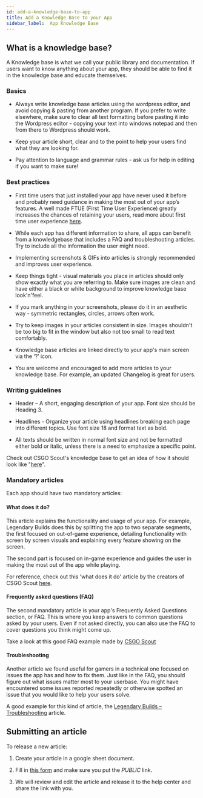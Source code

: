 ```yaml
---
id: add-a-knowledge-base-to-app
title: Add a Knowledge Base to your App
sidebar_label:  App Knowledge Base
---
```


## What is a knowledge base?

A Knowledge base is what we call your public library and documentation. If users want to know anything about your app, they should be able to find it in the knowledge base and educate themselves.

### Basics

* Always write knowledge base articles using the wordpress editor, and avoid copying & pasting from another program. If you prefer to write elsewhere, make sure to clear all text formatting before pasting it into the Wordpress editor - copying your text into windows notepad and then from there to Wordpress should work.

* Keep your article short, clear and to the point to help your users find what they are looking for.

* Pay attention to language and grammar rules - ask us for help in editing if you want to make sure!

### Best practices

* First time users that just installed your app have never used it before and probably need guidance in making the most out of your app’s features. A well made FTUE (First Time User Experience) greatly increases the chances of retaining your users, read more about first time user experience [here](https://medium.com/overwolf-developers/apps-ftue-best-practices-670dd4fb2b10).

* While each app has different information to share, all apps can benefit from a knowledgebase that includes a FAQ and troubleshooting articles. Try to include all the information the user might need.

* Implementing screenshots & GIFs into articles is strongly recommended and improves user experience.

* Keep things tight - visual materials you place in articles should only show exactly what you are referring to. Make sure images are clean and have either a black or white background to improve knowledge base look'n'feel.

* If you mark anything in your screenshots, please do it in an aesthetic way - symmetric rectangles, circles, arrows often work.

* Try to keep images in your articles consistent in size. Images shouldn't be too big to fit in the window but also not too small to read text comfortably.

* Knowledge base articles are linked directly to your app's main screen via the ‘?’ icon.

* You are welcome and encouraged to add more articles to your knowledge base. For example, an updated Changelog is great for users.

### Writing guidelines

* Header – A short, engaging description of your app. Font size should be Heading 3.

* Headlines - Organize your article using headlines breaking each page into different topics. Use font size 18 and format text as bold.

* All texts should be written in normal font size and not be formatted either bold or italic, unless there is a need to emphasize a specific point.

Check out CSGO Scout's knowledge base to get an idea of how it should look like "[here](http://support.overwolf.com/article-categories/csgo-scout/)".

### Mandatory articles

Each app should have two mandatory articles:

#### What does it do?

This article explains the functionality and usage of your app. For example, Legendary Builds does this by splitting the app to two separate segments, the first focused on out-of-game experience, detailing functionality with screen by screen visuals and explaining every feature showing on the screen.

The second part is focused on in-game experience and guides the user in making the most out of the app while playing.

For reference, check out this 'what does it do' article by the creators of CSGO Scout [here](http://support.overwolf.com/knowledge-base/what-is-csgo-scout/).

#### Frequently asked questions (FAQ)

The second mandatory article is your app's Frequently Asked Questions section, or FAQ. This is where you keep answers to common questions asked by your users. Even if not asked directly, you can also use the FAQ to cover questions you think might come up.

Take a look at this good FAQ example made by [CSGO Scout](http://support.overwolf.com/knowledge-base/csgo-scout-faq/)

#### Troubleshooting

Another article we found useful for gamers in a technical one focused on issues the app has and how to fix them. Just like in the FAQ, you should figure out what issues matter most to your userbase. You might have encountered some issues reported repeatedly or otherwise spotted an issue that you would like to help your users solve. 

A good example for this kind of article, the [Legendary Builds – Troubleshooting](http://support.overwolf.com/knowledge-base/troubleshooting-2/) article.

## Submitting an article

To release a new article:

1. Create your article in a google sheet document.

2. Fill in [this form](https://form.jotform.com/overwolf/help-center-article-submit) and make sure you put the *PUBLIC* link.

3. We will review and edit the article and release it to the help center and share the link with you.
